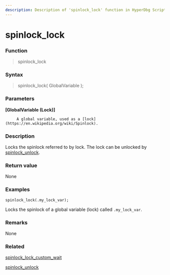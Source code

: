 ```yaml
---
description: Description of 'spinlock_lock' function in HyperDbg Scripts
---
```


# spinlock\_lock

### Function

> spinlock\_lock

### Syntax

> spinlock\_lock\( GlobalVariable \);

### Parameters

**\[GlobalVariable \(Lock\)\]**

         A global variable, used as a [lock](https://en.wikipedia.org/wiki/Spinlock).

### Description

Locks the spinlock referred to by lock. The lock can be unlocked by [spinlock\_unlock](https://docs.hyperdbg.com/commands/scripting-language/functions/spinlocks/spinlock_unlock).

### Return value

None

### Examples

`spinlock_lock(.my_lock_var);`

Locks the spinlock of a global variable \(lock\) called `.my_lock_var`.

### **Remarks**

None

### Related

[spinlock\_lock\_custom\_wait](https://docs.hyperdbg.com/commands/scripting-language/functions/spinlocks/spinlock_lock_custom_wait)

[spinlock\_unlock](https://docs.hyperdbg.com/commands/scripting-language/functions/spinlocks/spinlock_unlock)

